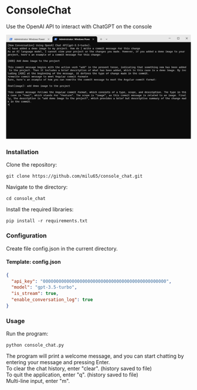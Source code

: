 # ConsoleChat

Use the OpenAI API to interact with ChatGPT on the console

[![demo](demo.png)](./demo.png)
### Installation

Clone the repository:   
```
git clone https://github.com/milu65/console_chat.git
```
Navigate to the directory:   
```
cd console_chat
```
Install the required libraries:  
```
pip install -r requirements.txt  
```

### Configuration
Create file config.json in the current directory.
#### Template: config.json
```json
{
  "api_key": "00000000000000000000000000000000000000000000000",
  "model": "gpt-3.5-turbo",
  "is_stream": true,
  "enable_conversation_log": true
}
```

### Usage
Run the program:  
```
python console_chat.py 
```
The program will print a welcome message, and you can start chatting by entering your message and pressing Enter.  
To clear the chat history, enter "clear". (history saved to file)  
To quit the application, enter "q". (history saved to file)  
Multi-line input, enter "m".